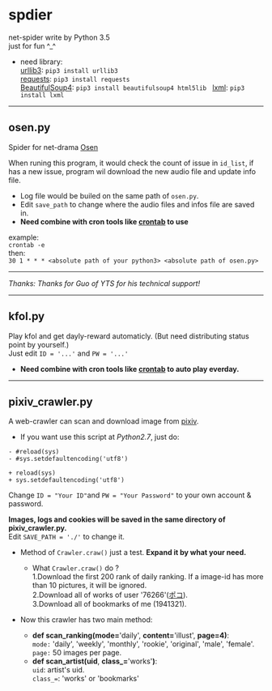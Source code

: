 # spdier
net-spider write by Python 3.5  
just for fun ^_^

* need library:  
[urllib3](https://urllib3.readthedocs.io/en/latest/): `pip3 install urllib3`  
[requests](http://docs.python-requests.org/en/master/): `pip3 install requests`  
[BeautifulSoup4](https://www.crummy.com/software/BeautifulSoup/bs4/doc/): `pip3 install beautifulsoup4 html5lib`  
[lxml](http://lxml.de/): `pip3 install lxml`

***

## osen.py

Spider for net-drama [Osen](http://www.onsen.ag/program/home/)  

When runing this program, it would check the count of issue in `id_list`, if has a new issue, program wil download the new audio file and update info file.

* Log file would be builed on the same path of `osen.py`.  
* Edit `save_path` to change where the audio files and infos file are saved in.  
* **Need combine with cron tools like [crontab](http://www.computerhope.com/unix/ucrontab.htm) to use**

example:  
`crontab -e`  
then:  
`30 1 * * * <absolute path of your python3> <absolute path of osen.py>`  

***
*Thanks: Thanks for Guo of YTS for his technical support!*  

***

## kfol.py

Play kfol and get dayly-reward automaticly. (But need distributing status point by yourself.)  
Just edit `ID = '...'` and `PW = '...'`

* **Need combine with cron tools like [crontab](http://www.computerhope.com/unix/ucrontab.htm) to auto play everday.**

***

## pixiv_crawler.py

A web-crawler can scan and download image from [pixiv](http://www.pixiv.net).

* If you want use this script at *Python2.7*, just do:
```
- #reload(sys)
- #sys.setdefaultencoding('utf8')

+ reload(sys)
+ sys.setdefaultencoding('utf8')
```

Change `ID = "Your ID"`and `PW = "Your Password"` to your own account & password.

**Images, logs and cookies will be saved in the same directory of pixiv_crawler.py.**  
Edit `SAVE_PATH = './'` to change it.

* Method of `Crawler.craw()` just a test. **Expand it by what your need.**  
  * What `Crawler.craw()` do ?  
    1.Download the first 200 rank of daily ranking. If a image-id has more than 10 pictures, it will be ignored.  
    2.Download all of works of user '76266'([ポコ](http://www.pixiv.net/member.php?id=76266)).  
    3.Download all of bookmarks of me (1941321).  
    
* Now this crawler has two main method:  
  * **def scan_ranking(mode=**'daily', **content=**'illust', **page=**4**)**:  
    `mode:` 'daily', 'weekly', 'monthly', 'rookie', 'original', 'male', 'female'.  
    `page:` 50 images per page.  
  * **def scan_artist(uid**, **class_=**'works'**)**:  
    `uid`: artist's uid.  
    `class_=`: 'works' or 'bookmarks'  
